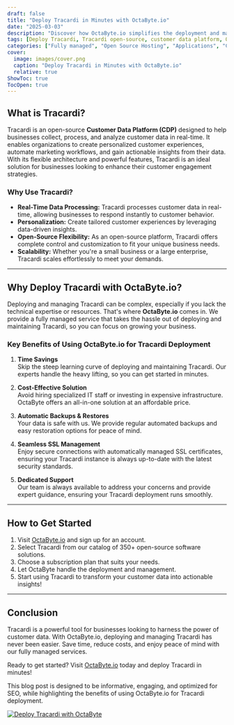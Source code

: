 ```yaml
---
draft: false
title: "Deploy Tracardi in Minutes with OctaByte.io"
date: "2025-03-03"
description: "Discover how OctaByte.io simplifies the deployment and management of Tracardi, an open-source customer data platform (CDP). Learn why Tracardi is a game-changer for businesses and how OctaByte's fully managed services save you time, money, and effort."
tags: [Deploy Tracardi, Tracardi open-source, customer data platform, OctaByte, managed Tracardi, open-source software deployment, automated backups, SSL management, cost-effective CDP, Tracardi support]
categories: ["Fully managed", "Open Source Hosting", "Applications", "Customer Support", "Tracardi"]
cover:
  image: images/cover.png
  caption: "Deploy Tracardi in Minutes with OctaByte.io"
  relative: true
ShowToc: true
TocOpen: true
---
```



## What is Tracardi?

Tracardi is an open-source **Customer Data Platform (CDP)** designed to help businesses collect, process, and analyze customer data in real-time. It enables organizations to create personalized customer experiences, automate marketing workflows, and gain actionable insights from their data. With its flexible architecture and powerful features, Tracardi is an ideal solution for businesses looking to enhance their customer engagement strategies.

### Why Use Tracardi?

- **Real-Time Data Processing:** Tracardi processes customer data in real-time, allowing businesses to respond instantly to customer behavior.
- **Personalization:** Create tailored customer experiences by leveraging data-driven insights.
- **Open-Source Flexibility:** As an open-source platform, Tracardi offers complete control and customization to fit your unique business needs.
- **Scalability:** Whether you're a small business or a large enterprise, Tracardi scales effortlessly to meet your demands.

---

## Why Deploy Tracardi with OctaByte.io?

Deploying and managing Tracardi can be complex, especially if you lack the technical expertise or resources. That's where **OctaByte.io** comes in. We provide a fully managed service that takes the hassle out of deploying and maintaining Tracardi, so you can focus on growing your business.

### Key Benefits of Using OctaByte.io for Tracardi Deployment

1. **Time Savings**  
   Skip the steep learning curve of deploying and maintaining Tracardi. Our experts handle the heavy lifting, so you can get started in minutes.

2. **Cost-Effective Solution**  
   Avoid hiring specialized IT staff or investing in expensive infrastructure. OctaByte offers an all-in-one solution at an affordable price.

3. **Automatic Backups & Restores**  
   Your data is safe with us. We provide regular automated backups and easy restoration options for peace of mind.

4. **Seamless SSL Management**  
   Enjoy secure connections with automatically managed SSL certificates, ensuring your Tracardi instance is always up-to-date with the latest security standards.

5. **Dedicated Support**  
   Our team is always available to address your concerns and provide expert guidance, ensuring your Tracardi deployment runs smoothly.

---

## How to Get Started

1. Visit [OctaByte.io](https://octabyte.io) and sign up for an account.  
2. Select Tracardi from our catalog of 350+ open-source software solutions.  
3. Choose a subscription plan that suits your needs.  
4. Let OctaByte handle the deployment and management.  
5. Start using Tracardi to transform your customer data into actionable insights!

---

## Conclusion

Tracardi is a powerful tool for businesses looking to harness the power of customer data. With OctaByte.io, deploying and managing Tracardi has never been easier. Save time, reduce costs, and enjoy peace of mind with our fully managed services.  

Ready to get started? Visit [OctaByte.io](https://octabyte.io) today and deploy Tracardi in minutes!
 

This blog post is designed to be informative, engaging, and optimized for SEO, while highlighting the benefits of using OctaByte.io for Tracardi deployment.

[![Deploy Tracardi with OctaByte](/images/deploy-on-octabyte.png)](https://octabyte.io/fully-managed-open-source-services/applications/customer-support/tracardi)